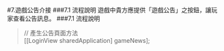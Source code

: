 #7.遊戲公告介接
###7.1 流程說明
遊戲中貴方應提供「遊戲公告」之按鈕，讓玩家查看公告訊息。
###7.1 流程說明
>// 產生公告頁面方法<br>
>[[LoginView sharedApplication] gameNews];

